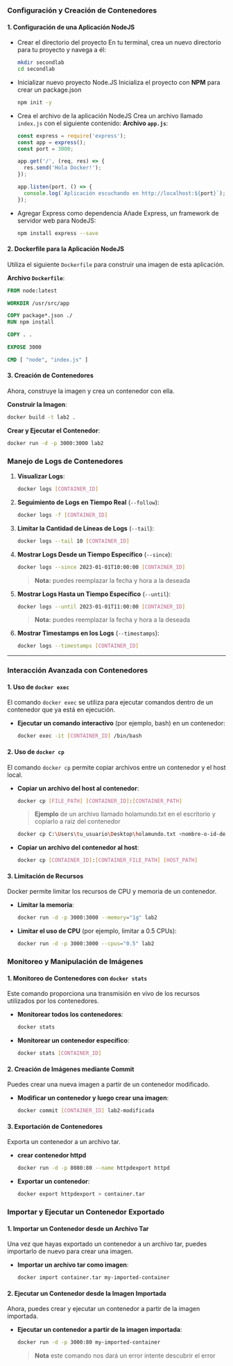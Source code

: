 ### Configuración y Creación de Contenedores

#### 1. Configuración de una Aplicación NodeJS
- Crear el directorio del proyecto
    En tu terminal, crea un nuevo directorio para tu proyecto y navega a él:
    ```bash
    mkdir secondlab
    cd secondlab
    ```
- Inicializar nuevo proyecto Node.JS
   Inicializa el proyecto con **NPM** para crear un package.json
    ```bash
    npm init -y
    ```
- Crea el archivo de la aplicación NodeJS
   Crea un archivo llamado `index.js` con el siguiente contenido:
    **Archivo `app.js`**:
    ```javascript
    const express = require('express');
    const app = express();
    const port = 3000;

    app.get('/', (req, res) => {
      res.send('Hola Docker!');
    });

    app.listen(port, () => {
      console.log(`Aplicación escuchando en http://localhost:${port}`);
    });
    ```
- Agregar Express como dependencia
    Añade Express, un framework de servidor web para NodeJS:
    ```bash
    npm install express --save
    ```

#### 2. Dockerfile para la Aplicación NodeJS
Utiliza el siguiente `Dockerfile` para construir una imagen de esta aplicación.

**Archivo `Dockerfile`**:
```Dockerfile
FROM node:latest

WORKDIR /usr/src/app

COPY package*.json ./
RUN npm install

COPY . .

EXPOSE 3000

CMD [ "node", "index.js" ]
```

#### 3. Creación de Contenedores
Ahora, construye la imagen y crea un contenedor con ella.

**Construir la Imagen**:
```bash
docker build -t lab2 .
```

**Crear y Ejecutar el Contenedor**:
```bash
docker run -d -p 3000:3000 lab2
```

### Manejo de Logs de Contenedores

1. **Visualizar Logs**:
   ```bash
   docker logs [CONTAINER_ID]
   ```

2. **Seguimiento de Logs en Tiempo Real** (`--follow`):
   ```bash
   docker logs -f [CONTAINER_ID]
   ```

3. **Limitar la Cantidad de Líneas de Logs** (`--tail`):
   ```bash
   docker logs --tail 10 [CONTAINER_ID]
   ```

4. **Mostrar Logs Desde un Tiempo Específico** (`--since`):
   ```bash
   docker logs --since 2023-01-01T10:00:00 [CONTAINER_ID]
   ```
   > **Nota:** puedes reemplazar la fecha y hora a la deseada

5. **Mostrar Logs Hasta un Tiempo Específico** (`--until`):
   ```bash
   docker logs --until 2023-01-01T11:00:00 [CONTAINER_ID]
   ```
   > **Nota:** puedes reemplazar la fecha y hora a la deseada

6. **Mostrar Timestamps en los Logs** (`--timestamps`):
   ```bash
   docker logs --timestamps [CONTAINER_ID]
   ```

--- 

### Interacción Avanzada con Contenedores

#### 1. Uso de `docker exec`
El comando `docker exec` se utiliza para ejecutar comandos dentro de un contenedor que ya está en ejecución.

- **Ejecutar un comando interactivo** (por ejemplo, bash) en un contenedor:
  ```bash
  docker exec -it [CONTAINER_ID] /bin/bash
  ```

#### 2. Uso de `docker cp`
El comando `docker cp` permite copiar archivos entre un contenedor y el host local.

- **Copiar un archivo del host al contenedor**:
  ```bash
  docker cp [FILE_PATH] [CONTAINER_ID]:[CONTAINER_PATH]
  ```
  >**Ejemplo** de un archivo llamado holamundo.txt en el escritorio y copiarlo a raiz del contenedor
   ```bash
  docker cp C:\Users\tu_usuario\Desktop\holamundo.txt <nombre-o-id-del-contenedor>:/
  ```
  

- **Copiar un archivo del contenedor al host**:
  ```bash
  docker cp [CONTAINER_ID]:[CONTAINER_FILE_PATH] [HOST_PATH]
  ```

#### 3. Limitación de Recursos
Docker permite limitar los recursos de CPU y memoria de un contenedor.

- **Limitar la memoria**:
  ```bash
  docker run -d -p 3000:3000 --memory="1g" lab2
  ```

- **Limitar el uso de CPU** (por ejemplo, limitar a 0.5 CPUs):
  ```bash
  docker run -d -p 3000:3000 --cpus="0.5" lab2
  ```

### Monitoreo y Manipulación de Imágenes

#### 1. Monitoreo de Contenedores con `docker stats`
Este comando proporciona una transmisión en vivo de los recursos utilizados por los contenedores.

- **Monitorear todos los contenedores**:
  ```bash
  docker stats
  ```

- **Monitorear un contenedor específico**:
  ```bash
  docker stats [CONTAINER_ID]
  ```

#### 2. Creación de Imágenes mediante Commit
Puedes crear una nueva imagen a partir de un contenedor modificado.

- **Modificar un contenedor y luego crear una imagen**:
  ```bash
  docker commit [CONTAINER_ID] lab2-modificada
  ```

#### 3. Exportación de Contenedores
Exporta un contenedor a un archivo tar.

- **crear contenedor httpd**
   ```bash
   docker run -d -p 8080:80 --name httpdexport httpd
   ```

- **Exportar un contenedor**:
  ```bash
  docker export httpdexport > container.tar
  ```

### Importar y Ejecutar un Contenedor Exportado

#### 1. Importar un Contenedor desde un Archivo Tar
Una vez que hayas exportado un contenedor a un archivo tar, puedes importarlo de nuevo para crear una imagen.

- **Importar un archivo tar como imagen**:
  ```bash
  docker import container.tar my-imported-container
  ```

#### 2. Ejecutar un Contenedor desde la Imagen Importada
Ahora, puedes crear y ejecutar un contenedor a partir de la imagen importada.

- **Ejecutar un contenedor a partir de la imagen importada**:
  ```bash
  docker run -d -p 3000:80 my-imported-container
  ```
  > **Nota** este comando nos dará un error intente descubrir el error

